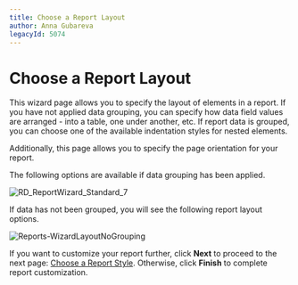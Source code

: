 ```yaml
---
title: Choose a Report Layout
author: Anna Gubareva
legacyId: 5074
---
```

# Choose a Report Layout
This wizard page allows you to specify the layout of elements in a report. If you have not applied data grouping, you can specify how data field values are arranged - into a table, one under another, etc. If report data is grouped, you can choose one of the available indentation styles for nested elements.

Additionally, this page allows you to specify the page orientation for your report.

The following options are available if data grouping has been applied.

![RD_ReportWizard_Standard_7](../../../../../images/img8325.png)

If data has not been grouped, you will see the following report layout options.

![Reports-WizardLayoutNoGrouping](../../../../../images/img9143.png)

If you want to customize your report further, click **Next** to proceed to the next page: [Choose a Report Style](choose-a-report-style.md). Otherwise, click **Finish** to complete report customization.